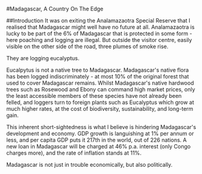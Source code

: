 #Madagascar, A Country On The Edge

##Introduction
It was on exiting the Analamazaotra Special Reserve that I realised that Madagascar might well have no future at all. Analamazaotra is lucky to be part of the 6% of Madagascar that is protected in some form - here poaching and logging are illegal. But outside the visitor centre, easily visible on the other side of the road, three plumes of smoke rise.

They are logging eucalyptus.

Eucalpytus is not a native tree to Madagascar. Madagascar's native flora has been logged indiscriminately - at most 10% of the original forest that used to cover Madagascar remains. Whilst Madagascar's native hardwood trees such as Rosewood and Ebony can command high market prices, only the least accessible members of these species have not already been felled, and loggers turn to foreign plants such as Eucalyptus which grow at much higher rates, at the cost of biodiversity, sustainability, and long-term gain.

This inherent short-sightedness is what I believe is hindering Madagascar's development and economy. GDP growth is languishing at 1% per annum or less, and per capita GDP puts it 217th in the world, out of 226 nations. A new loan in Madagascar will be charged at 46% p.a. interest (only Congo charges more), and the rate of inflation stands at 11%.

Madagascar is not just in trouble economically, but also politically.
